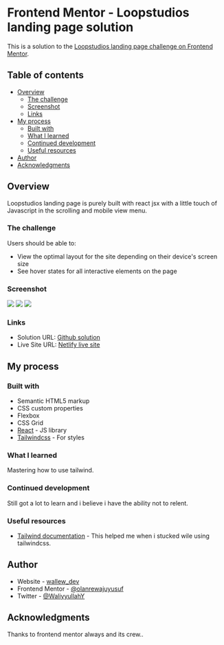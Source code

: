 # Frontend Mentor - Loopstudios landing page solution

This is a solution to the [Loopstudios landing page challenge on Frontend Mentor](https://www.frontendmentor.io/challenges/loopstudios-landing-page-N88J5Onjw).

## Table of contents

- [Overview](#overview)
  - [The challenge](#the-challenge)
  - [Screenshot](#screenshot)
  - [Links](#links)
- [My process](#my-process)
  - [Built with](#built-with)
  - [What I learned](#what-i-learned)
  - [Continued development](#continued-development)
  - [Useful resources](#useful-resources)
- [Author](#author)
- [Acknowledgments](#acknowledgments)

## Overview

Loopstudios landing page is purely built with react jsx with a little touch of Javascript in the scrolling and mobile view menu.

### The challenge

Users should be able to:

- View the optimal layout for the site depending on their device's screen size
- See hover states for all interactive elements on the page

### Screenshot

![](./screenshot1.png)
![](./screenshot2.png)
![](./screenshot3.png)

### Links

- Solution URL: [Github solution](https://github.com/olanrewajuyusuf/Loopstudios-landing-page)
- Live Site URL: [Netlify live site](https://wallewdev-loopstudio.netlify.app/)

## My process

### Built with

- Semantic HTML5 markup
- CSS custom properties
- Flexbox
- CSS Grid
- [React](https://reactjs.org/) - JS library
- [Tailwindcss](https://tailwindcss.com/) - For styles

### What I learned

Mastering how to use tailwind.

### Continued development

Still got a lot to learn and i believe i have the ability not to relent.

### Useful resources

- [Tailwind documentation](https://www.tailwindcss.com) - This helped me when i stucked wile using tailwindcss.

## Author

- Website - [wallew_dev](https://wallewdev.netlify.app)
- Frontend Mentor - [@olanrewajuyusuf](https://www.frontendmentor.io/profile/olanrewajuyusuf)
- Twitter - [@WaliyyullahY](https://www.twitter.com/WaliyyullahY)

## Acknowledgments

Thanks to frontend mentor always and its crew..
